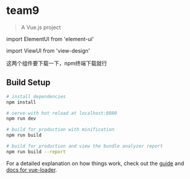 # team9

> A Vue.js project

import ElementUI from 'element-ui'

import ViewUI from 'view-design'

这两个组件要下载一下，npm终端下载就行

## Build Setup

``` bash
# install dependencies
npm install

# serve with hot reload at localhost:8080
npm run dev

# build for production with minification
npm run build

# build for production and view the bundle analyzer report
npm run build --report
```

For a detailed explanation on how things work, check out the [guide](http://vuejs-templates.github.io/webpack/) and [docs for vue-loader](http://vuejs.github.io/vue-loader).
